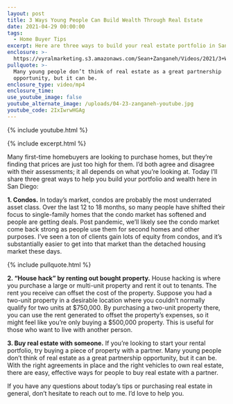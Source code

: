 ```yaml
---
layout: post
title: 3 Ways Young People Can Build Wealth Through Real Estate
date: 2021-04-29 00:00:00
tags:
  - Home Buyer Tips
excerpt: Here are three ways to build your real estate portfolio in San Diego.
enclosure: >-
  https://vyralmarketing.s3.amazonaws.com/Sean+Zanganeh/Videos/2021/3+Ways+Young+People+Can+Build+Wealth+Through+Real+Estate.mp4
pullquote: >-
  Many young people don’t think of real estate as a great partnership
  opportunity, but it can be.
enclosure_type: video/mp4
enclosure_time:
use_youtube_image: false
youtube_alternate_image: /uploads/04-23-zanganeh-youtube.jpg
youtube_code: 2IxIwrwHGAg
---
```

{% include youtube.html %}

{% include excerpt.html %}

Many first-time homebuyers are looking to purchase homes, but they’re finding that prices are just too high for them. I’d both agree and disagree with their assessments; it all depends on what you’re looking at. Today I’ll share three great ways to help you build your portfolio and wealth here in San Diego:

**1\. Condos.** In today’s market, condos are probably the most underrated asset class. Over the last 12 to 18 months, so many people have shifted their focus to single-family homes that the condo market has softened and people are getting deals. Post pandemic, we’ll likely see the condo market come back strong as people use them for second homes and other purposes. I’ve seen a ton of clients gain lots of equity from condos, and it’s substantially easier to get into that market than the detached housing market these days.

{% include pullquote.html %}

**2\. “House hack” by renting out bought property.** House hacking is where you purchase a large or multi-unit property and rent it out to tenants. The rent you receive can offset the cost of the property. Suppose you had a two-unit property in a desirable location where you couldn’t normally qualify for two units at $750,000. By purchasing a two-unit property there, you can use the rent generated to offset the property’s expenses, so it might feel like you’re only buying a $500,000 property. This is useful for those who want to live with another person.

**3\. Buy real estate with someone.** If you’re looking to start your rental portfolio, try buying a piece of property with a partner. Many young people don’t think of real estate as a great partnership opportunity, but it can be. With the right agreements in place and the right vehicles to own real estate, there are easy, effective ways for people to buy real estate with a partner.

If you have any questions about today’s tips or purchasing real estate in general, don’t hesitate to reach out to me. I’d love to help you.
